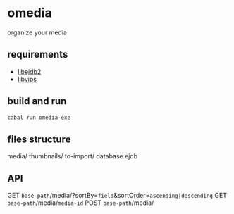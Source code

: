 # omedia
organize your media

## requirements

* [libejdb2](https://github.com/Softmotions/ejdb)
* [libvips](https://github.com/libvips/libvips)

## build and run
```bash
cabal run omedia-exe
```

## files structure
media/
thumbnails/
to-import/
database.ejdb

## API
GET `base-path`/media/?sortBy=`field`&sortOrder=`ascending|descending`
GET `base-path`/media/`media-id`
POST `base-path`/media/
